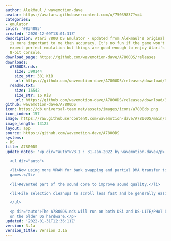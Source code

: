 ```yaml
---
author: AlekMaul / wavemotion-dave
avatar: https://avatars.githubusercontent.com/u/75039837?v=4
categories:
- emulator
color: '#834885'
created: '2020-12-09T13:01:31Z'
description: Atari 7800 DS Emulator - updated from Alekmaul's original. Playability
  is more important to me than accuracy. It's no fun if the game won't run. So don't
  expect perfect emulation but things are good enough to enjoy Atari's last major
  8-bit console.
download_page: https://github.com/wavemotion-dave/A7800DS/releases
downloads:
  A7800DS.nds:
    size: 390144
    size_str: 381 KiB
    url: https://github.com/wavemotion-dave/A7800DS/releases/download/3.1a/A7800DS.nds
  readme.txt:
    size: 16542
    size_str: 16 KiB
    url: https://github.com/wavemotion-dave/A7800DS/releases/download/3.1a/readme.txt
github: wavemotion-dave/A7800DS
icon: https://db.universal-team.net/assets/images/icons/a7800ds.png
icon_index: 157
image: https://raw.githubusercontent.com/wavemotion-dave/A7800DS/main/arm9/gfx/bgTop.png
image_length: 13123
layout: app
source: https://github.com/wavemotion-dave/A7800DS
systems:
- DS
title: A7800DS
update_notes: '<p dir="auto">V3.1 : 31-Jan-2022 by wavemotion-dave</p>

  <ul dir="auto">

  <li>Now using more VRAM for bank swapping and partial DMA transfer to speed up large
  games.</li>

  <li>Reverted part of the sound core to improve sound quality.</li>

  <li>File selection cleanups to scroll less fast and be generally easier to see.</li>

  </ul>

  <p dir="auto">The A7800DS.nds will run on both DSi and DS-LITE/PHAT but may be slow
  on the older DS hardware.</p>'
updated: '2022-01-31T12:36:11Z'
version: 3.1a
version_title: Version 3.1a
---
```

